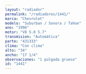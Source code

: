 ```yaml
---
layout: "radiador"
permalink: "/radiadores/1441/"
marca: "Chevrolet"
modelo: "Suburban / Sonora / Tahoe"
ano: "1996"
motor: "V8 5.0 5.7"
transmision: "Automática"
parte: "431333"
clima: "Con clima"
alto: "34"
ancho: "17 1/4"
observaciones: "1 pulgada grueso"
id: "1441"
---
```


